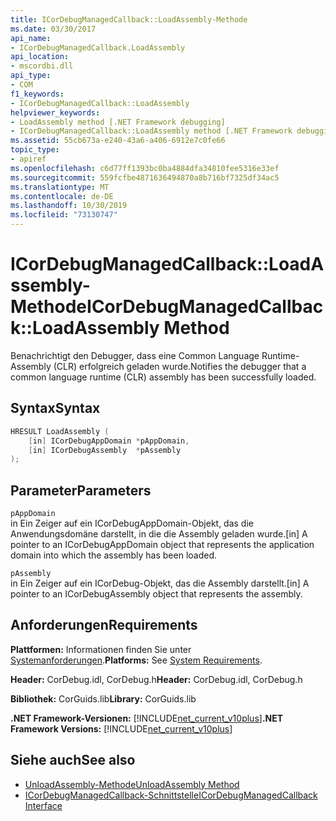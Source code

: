 ```yaml
---
title: ICorDebugManagedCallback::LoadAssembly-Methode
ms.date: 03/30/2017
api_name:
- ICorDebugManagedCallback.LoadAssembly
api_location:
- mscordbi.dll
api_type:
- COM
f1_keywords:
- ICorDebugManagedCallback::LoadAssembly
helpviewer_keywords:
- LoadAssembly method [.NET Framework debugging]
- ICorDebugManagedCallback::LoadAssembly method [.NET Framework debugging]
ms.assetid: 55cb673a-e240-43a6-a406-6912e7c0fe66
topic_type:
- apiref
ms.openlocfilehash: c6d77ff1393bc0ba4884dfa34810fee5316e33ef
ms.sourcegitcommit: 559fcfbe4871636494870a8b716bf7325df34ac5
ms.translationtype: MT
ms.contentlocale: de-DE
ms.lasthandoff: 10/30/2019
ms.locfileid: "73130747"
---
```

# <a name="icordebugmanagedcallbackloadassembly-method"></a><span data-ttu-id="334ba-102">ICorDebugManagedCallback::LoadAssembly-Methode</span><span class="sxs-lookup"><span data-stu-id="334ba-102">ICorDebugManagedCallback::LoadAssembly Method</span></span>
<span data-ttu-id="334ba-103">Benachrichtigt den Debugger, dass eine Common Language Runtime-Assembly (CLR) erfolgreich geladen wurde.</span><span class="sxs-lookup"><span data-stu-id="334ba-103">Notifies the debugger that a common language runtime (CLR) assembly has been successfully loaded.</span></span>  
  
## <a name="syntax"></a><span data-ttu-id="334ba-104">Syntax</span><span class="sxs-lookup"><span data-stu-id="334ba-104">Syntax</span></span>  
  
```cpp  
HRESULT LoadAssembly (  
    [in] ICorDebugAppDomain *pAppDomain,  
    [in] ICorDebugAssembly  *pAssembly  
);  
```  
  
## <a name="parameters"></a><span data-ttu-id="334ba-105">Parameter</span><span class="sxs-lookup"><span data-stu-id="334ba-105">Parameters</span></span>  
 `pAppDomain`  
 <span data-ttu-id="334ba-106">in Ein Zeiger auf ein ICorDebugAppDomain-Objekt, das die Anwendungsdomäne darstellt, in die die Assembly geladen wurde.</span><span class="sxs-lookup"><span data-stu-id="334ba-106">[in] A pointer to an ICorDebugAppDomain object that represents the application domain into which the assembly has been loaded.</span></span>  
  
 `pAssembly`  
 <span data-ttu-id="334ba-107">in Ein Zeiger auf ein ICorDebug-Objekt, das die Assembly darstellt.</span><span class="sxs-lookup"><span data-stu-id="334ba-107">[in] A pointer to an ICorDebugAssembly object that represents the assembly.</span></span>  
  
## <a name="requirements"></a><span data-ttu-id="334ba-108">Anforderungen</span><span class="sxs-lookup"><span data-stu-id="334ba-108">Requirements</span></span>  
 <span data-ttu-id="334ba-109">**Plattformen:** Informationen finden Sie unter [Systemanforderungen](../../../../docs/framework/get-started/system-requirements.md).</span><span class="sxs-lookup"><span data-stu-id="334ba-109">**Platforms:** See [System Requirements](../../../../docs/framework/get-started/system-requirements.md).</span></span>  
  
 <span data-ttu-id="334ba-110">**Header:** CorDebug.idl, CorDebug.h</span><span class="sxs-lookup"><span data-stu-id="334ba-110">**Header:** CorDebug.idl, CorDebug.h</span></span>  
  
 <span data-ttu-id="334ba-111">**Bibliothek:** CorGuids.lib</span><span class="sxs-lookup"><span data-stu-id="334ba-111">**Library:** CorGuids.lib</span></span>  
  
 <span data-ttu-id="334ba-112">**.NET Framework-Versionen:** [!INCLUDE[net_current_v10plus](../../../../includes/net-current-v10plus-md.md)]</span><span class="sxs-lookup"><span data-stu-id="334ba-112">**.NET Framework Versions:** [!INCLUDE[net_current_v10plus](../../../../includes/net-current-v10plus-md.md)]</span></span>  
  
## <a name="see-also"></a><span data-ttu-id="334ba-113">Siehe auch</span><span class="sxs-lookup"><span data-stu-id="334ba-113">See also</span></span>

- [<span data-ttu-id="334ba-114">UnloadAssembly-Methode</span><span class="sxs-lookup"><span data-stu-id="334ba-114">UnloadAssembly Method</span></span>](../../../../docs/framework/unmanaged-api/debugging/icordebugmanagedcallback-unloadassembly-method.md)
- [<span data-ttu-id="334ba-115">ICorDebugManagedCallback-Schnittstelle</span><span class="sxs-lookup"><span data-stu-id="334ba-115">ICorDebugManagedCallback Interface</span></span>](../../../../docs/framework/unmanaged-api/debugging/icordebugmanagedcallback-interface.md)
